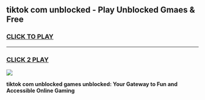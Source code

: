 
## tiktok com unblocked - Play Unblocked Gmaes & Free
<h3>
<a href="https://news.freeplayer.one?title=tiktok_com_unblocked&ref=23F">CLICK TO PLAY</a></h3>
<hr>

<h3>
<a href="https://news.freeplayer.one?title=tiktok_com_unblocked&ref=23F">CLICK 2 PLAY</a>
  
</h3>

<a href="https://news.freeplayer.one?title=tiktok_com_unblocked&ref=23F/"><img src="https://clearcache.store/games.png"></a>


**tiktok com unblocked games unblocked: Your Gateway to Fun and Accessible Online Gaming**
